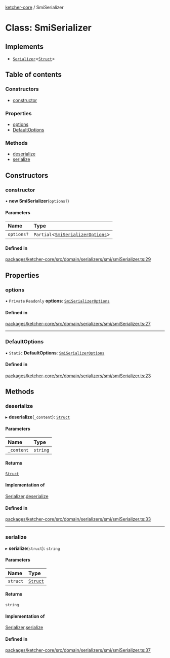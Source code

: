 [ketcher-core](../README.md) / SmiSerializer

# Class: SmiSerializer

## Implements

- [`Serializer`](../interfaces/Serializer.md)<[`Struct`](Struct.md)\>

## Table of contents

### Constructors

- [constructor](SmiSerializer.md#constructor)

### Properties

- [options](SmiSerializer.md#options)
- [DefaultOptions](SmiSerializer.md#defaultoptions)

### Methods

- [deserialize](SmiSerializer.md#deserialize)
- [serialize](SmiSerializer.md#serialize)

## Constructors

### constructor

• **new SmiSerializer**(`options?`)

#### Parameters

| Name | Type |
| :------ | :------ |
| `options?` | `Partial`<[`SmiSerializerOptions`](../interfaces/SmiSerializerOptions.md)\> |

#### Defined in

[packages/ketcher-core/src/domain/serializers/smi/smiSerializer.ts:29](https://github.com/epam/ketcher/blob/bf065756/packages/ketcher-core/src/domain/serializers/smi/smiSerializer.ts#L29)

## Properties

### options

• `Private` `Readonly` **options**: [`SmiSerializerOptions`](../interfaces/SmiSerializerOptions.md)

#### Defined in

[packages/ketcher-core/src/domain/serializers/smi/smiSerializer.ts:27](https://github.com/epam/ketcher/blob/bf065756/packages/ketcher-core/src/domain/serializers/smi/smiSerializer.ts#L27)

___

### DefaultOptions

▪ `Static` **DefaultOptions**: [`SmiSerializerOptions`](../interfaces/SmiSerializerOptions.md)

#### Defined in

[packages/ketcher-core/src/domain/serializers/smi/smiSerializer.ts:23](https://github.com/epam/ketcher/blob/bf065756/packages/ketcher-core/src/domain/serializers/smi/smiSerializer.ts#L23)

## Methods

### deserialize

▸ **deserialize**(`_content`): [`Struct`](Struct.md)

#### Parameters

| Name | Type |
| :------ | :------ |
| `_content` | `string` |

#### Returns

[`Struct`](Struct.md)

#### Implementation of

[Serializer](../interfaces/Serializer.md).[deserialize](../interfaces/Serializer.md#deserialize)

#### Defined in

[packages/ketcher-core/src/domain/serializers/smi/smiSerializer.ts:33](https://github.com/epam/ketcher/blob/bf065756/packages/ketcher-core/src/domain/serializers/smi/smiSerializer.ts#L33)

___

### serialize

▸ **serialize**(`struct`): `string`

#### Parameters

| Name | Type |
| :------ | :------ |
| `struct` | [`Struct`](Struct.md) |

#### Returns

`string`

#### Implementation of

[Serializer](../interfaces/Serializer.md).[serialize](../interfaces/Serializer.md#serialize)

#### Defined in

[packages/ketcher-core/src/domain/serializers/smi/smiSerializer.ts:37](https://github.com/epam/ketcher/blob/bf065756/packages/ketcher-core/src/domain/serializers/smi/smiSerializer.ts#L37)
